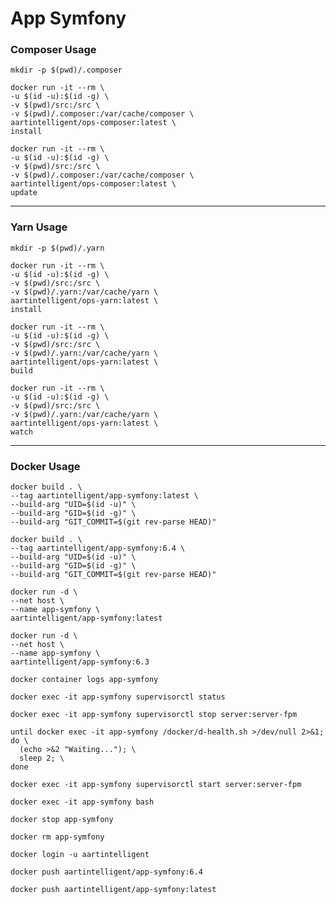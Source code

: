 # App Symfony

### Composer Usage

```shell
mkdir -p $(pwd)/.composer
```

```shell
docker run -it --rm \
-u $(id -u):$(id -g) \
-v $(pwd)/src:/src \
-v $(pwd)/.composer:/var/cache/composer \
aartintelligent/ops-composer:latest \
install
```

```shell
docker run -it --rm \
-u $(id -u):$(id -g) \
-v $(pwd)/src:/src \
-v $(pwd)/.composer:/var/cache/composer \
aartintelligent/ops-composer:latest \
update
```

---

### Yarn Usage

```shell
mkdir -p $(pwd)/.yarn
```

```shell
docker run -it --rm \
-u $(id -u):$(id -g) \
-v $(pwd)/src:/src \
-v $(pwd)/.yarn:/var/cache/yarn \
aartintelligent/ops-yarn:latest \
install
```

```shell
docker run -it --rm \
-u $(id -u):$(id -g) \
-v $(pwd)/src:/src \
-v $(pwd)/.yarn:/var/cache/yarn \
aartintelligent/ops-yarn:latest \
build
```

```shell
docker run -it --rm \
-u $(id -u):$(id -g) \
-v $(pwd)/src:/src \
-v $(pwd)/.yarn:/var/cache/yarn \
aartintelligent/ops-yarn:latest \
watch
```

---

### Docker Usage

```shell
docker build . \
--tag aartintelligent/app-symfony:latest \
--build-arg "UID=$(id -u)" \
--build-arg "GID=$(id -g)" \
--build-arg "GIT_COMMIT=$(git rev-parse HEAD)"
```

```shell
docker build . \
--tag aartintelligent/app-symfony:6.4 \
--build-arg "UID=$(id -u)" \
--build-arg "GID=$(id -g)" \
--build-arg "GIT_COMMIT=$(git rev-parse HEAD)"
```

```shell
docker run -d \
--net host \
--name app-symfony \
aartintelligent/app-symfony:latest
```

```shell
docker run -d \
--net host \
--name app-symfony \
aartintelligent/app-symfony:6.3
```

```shell
docker container logs app-symfony
```

```shell
docker exec -it app-symfony supervisorctl status
```

```shell
docker exec -it app-symfony supervisorctl stop server:server-fpm
```

```shell
until docker exec -it app-symfony /docker/d-health.sh >/dev/null 2>&1; do \
  (echo >&2 "Waiting..."); \
  sleep 2; \
done
```

```shell
docker exec -it app-symfony supervisorctl start server:server-fpm
```

```shell
docker exec -it app-symfony bash
```

```shell
docker stop app-symfony
```

```shell
docker rm app-symfony
```

```shell
docker login -u aartintelligent
```

```shell
docker push aartintelligent/app-symfony:6.4
```

```shell
docker push aartintelligent/app-symfony:latest
```
